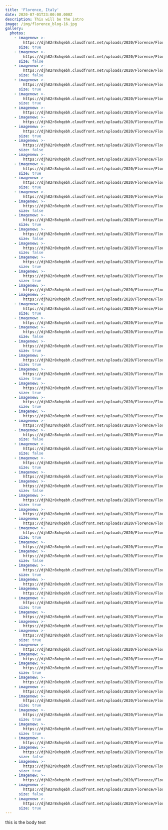 ```yaml
---
title: 'Florence, Italy'
date: 2020-07-01T23:00:00.000Z
description: This will be the intro
image: /img/florence_blog-16.jpg
gallery:
  photos:
    - imagenew: >-
        https://djh82r8xhqebh.cloudfront.net/uploads/2020/Florence/Florence_Blog-1.jpg
      size: true
    - imagenew: >-
        https://djh82r8xhqebh.cloudfront.net/uploads/2020/Florence/Florence_Blog-2.jpg
      size: false
    - imagenew: >-
        https://djh82r8xhqebh.cloudfront.net/uploads/2020/Florence/Florence_Blog-13.jpg
      size: false
    - imagenew: >-
        https://djh82r8xhqebh.cloudfront.net/uploads/2020/Florence/Florence_Blog-4.jpg
      size: true
    - imagenew: >-
        https://djh82r8xhqebh.cloudfront.net/uploads/2020/Florence/Florence_Blog-3.jpg
      size: true
    - imagenew: >-
        https://djh82r8xhqebh.cloudfront.net/uploads/2020/Florence/Florence_Blog-5.jpg
    - imagenew: >-
        https://djh82r8xhqebh.cloudfront.net/uploads/2020/Florence/Florence_Blog-7.jpg
    - imagenew: >-
        https://djh82r8xhqebh.cloudfront.net/uploads/2020/Florence/Florence_Blog-6.jpg
      size: true
    - imagenew: >-
        https://djh82r8xhqebh.cloudfront.net/uploads/2020/Florence/Florence_Blog-10.jpg
      size: false
    - imagenew: >-
        https://djh82r8xhqebh.cloudfront.net/uploads/2020/Florence/Florence_Blog-8.jpg
    - imagenew: >-
        https://djh82r8xhqebh.cloudfront.net/uploads/2020/Florence/Florence_Blog-9.jpg
      size: true
    - imagenew: >-
        https://djh82r8xhqebh.cloudfront.net/uploads/2020/Florence/Florence_Blog-16.jpg
      size: true
    - imagenew: >-
        https://djh82r8xhqebh.cloudfront.net/uploads/2020/Florence/Florence_Blog-12.jpg
    - imagenew: >-
        https://djh82r8xhqebh.cloudfront.net/uploads/2020/Florence/Florence_Blog-17.jpg
      size: false
    - imagenew: >-
        https://djh82r8xhqebh.cloudfront.net/uploads/2020/Florence/Florence_Blog-11.jpg
      size: true
    - imagenew: >-
        https://djh82r8xhqebh.cloudfront.net/uploads/2020/Florence/Florence_Blog-15.jpg
      size: false
    - imagenew: >-
        https://djh82r8xhqebh.cloudfront.net/uploads/2020/Florence/Florence_Blog-14.jpg
      size: false
    - imagenew: >-
        https://djh82r8xhqebh.cloudfront.net/uploads/2020/Florence/Florence_Blog-18.jpg
      size: true
    - imagenew: >-
        https://djh82r8xhqebh.cloudfront.net/uploads/2020/Florence/Florence_Blog-19.jpg
      size: true
    - imagenew: >-
        https://djh82r8xhqebh.cloudfront.net/uploads/2020/Florence/Florence_Blog-24.jpg
    - imagenew: >-
        https://djh82r8xhqebh.cloudfront.net/uploads/2020/Florence/Florence_Blog-22.jpg
    - imagenew: >-
        https://djh82r8xhqebh.cloudfront.net/uploads/2020/Florence/Florence_Blog-23.jpg
      size: true
    - imagenew: >-
        https://djh82r8xhqebh.cloudfront.net/uploads/2020/Florence/Florence_Blog-20.jpg
    - imagenew: >-
        https://djh82r8xhqebh.cloudfront.net/uploads/2020/Florence/Florence_Blog-21.jpg
      size: false
    - imagenew: >-
        https://djh82r8xhqebh.cloudfront.net/uploads/2020/Florence/Florence_Blog-25.jpg
      size: true
    - imagenew: >-
        https://djh82r8xhqebh.cloudfront.net/uploads/2020/Florence/Florence_Blog-29.jpg
      size: true
    - imagenew: >-
        https://djh82r8xhqebh.cloudfront.net/uploads/2020/Florence/Florence_Blog-27.jpg
      size: true
    - imagenew: >-
        https://djh82r8xhqebh.cloudfront.net/uploads/2020/Florence/Florence_Blog-28.jpg
      size: true
    - imagenew: >-
        https://djh82r8xhqebh.cloudfront.net/uploads/2020/Florence/Florence_Blog-35.jpg
      size: true
    - imagenew: >-
        https://djh82r8xhqebh.cloudfront.net/uploads/2020/Florence/Florence_Blog-36.jpg
    - imagenew: >-
        https://djh82r8xhqebh.cloudfront.net/uploads/2020/Florence/Florence_Blog-37.jpg
    - imagenew: >-
        https://djh82r8xhqebh.cloudfront.net/uploads/2020/Florence/Florence_Blog-33.jpg
      size: false
    - imagenew: >-
        https://djh82r8xhqebh.cloudfront.net/uploads/2020/Florence/Florence_Blog-34.jpg
      size: false
    - imagenew: >-
        https://djh82r8xhqebh.cloudfront.net/uploads/2020/Florence/Florence_Blog-30.jpg
      size: true
    - imagenew: >-
        https://djh82r8xhqebh.cloudfront.net/uploads/2020/Florence/Florence_Blog-32.jpg
    - imagenew: >-
        https://djh82r8xhqebh.cloudfront.net/uploads/2020/Florence/Florence_Blog-31.jpg
      size: false
    - imagenew: >-
        https://djh82r8xhqebh.cloudfront.net/uploads/2020/Florence/Florence_Blog-26.jpg
      size: true
    - imagenew: >-
        https://djh82r8xhqebh.cloudfront.net/uploads/2020/Florence/Florence_Blog-38.jpg
    - imagenew: >-
        https://djh82r8xhqebh.cloudfront.net/uploads/2020/Florence/Florence_Blog-39.jpg
    - imagenew: >-
        https://djh82r8xhqebh.cloudfront.net/uploads/2020/Florence/Florence_Blog-41.jpg
      size: true
    - imagenew: >-
        https://djh82r8xhqebh.cloudfront.net/uploads/2020/Florence/Florence_Blog-40.jpg
    - imagenew: >-
        https://djh82r8xhqebh.cloudfront.net/uploads/2020/Florence/Florence_Blog-43.jpg
      size: false
    - imagenew: >-
        https://djh82r8xhqebh.cloudfront.net/uploads/2020/Florence/Florence_Blog-42.jpg
      size: true
    - imagenew: >-
        https://djh82r8xhqebh.cloudfront.net/uploads/2020/Florence/Florence_Blog-44.jpg
    - imagenew: >-
        https://djh82r8xhqebh.cloudfront.net/uploads/2020/Florence/Florence_Blog-45.jpg
    - imagenew: >-
        https://djh82r8xhqebh.cloudfront.net/uploads/2020/Florence/Florence_Blog-47.jpg
      size: true
    - imagenew: >-
        https://djh82r8xhqebh.cloudfront.net/uploads/2020/Florence/Florence_Blog-48.jpg
    - imagenew: >-
        https://djh82r8xhqebh.cloudfront.net/uploads/2020/Florence/Florence_Blog-49.jpg
    - imagenew: >-
        https://djh82r8xhqebh.cloudfront.net/uploads/2020/Florence/Florence_Blog-51.jpg
      size: true
    - imagenew: >-
        https://djh82r8xhqebh.cloudfront.net/uploads/2020/Florence/Florence_Blog-60.jpg
    - imagenew: >-
        https://djh82r8xhqebh.cloudfront.net/uploads/2020/Florence/Florence_Blog-55.jpg
    - imagenew: >-
        https://djh82r8xhqebh.cloudfront.net/uploads/2020/Florence/Florence_Blog-50.jpg
      size: true
    - imagenew: >-
        https://djh82r8xhqebh.cloudfront.net/uploads/2020/Florence/Florence_Blog-54.jpg
    - imagenew: >-
        https://djh82r8xhqebh.cloudfront.net/uploads/2020/Florence/Florence_Blog-53.jpg
    - imagenew: >-
        https://djh82r8xhqebh.cloudfront.net/uploads/2020/Florence/Florence_Blog-64.jpg
      size: true
    - imagenew: >-
        https://djh82r8xhqebh.cloudfront.net/uploads/2020/Florence/Florence_Blog-62.jpg
      size: true
    - imagenew: >-
        https://djh82r8xhqebh.cloudfront.net/uploads/2020/Florence/Florence_Blog-52.jpg
      size: true
    - imagenew: >-
        https://djh82r8xhqebh.cloudfront.net/uploads/2020/Florence/Florence_Blog-56.jpg
    - imagenew: >-
        https://djh82r8xhqebh.cloudfront.net/uploads/2020/Florence/Florence_Blog-58.jpg
      size: false
    - imagenew: >-
        https://djh82r8xhqebh.cloudfront.net/uploads/2020/Florence/Florence_Blog-57.jpg
      size: true
    - imagenew: >-
        https://djh82r8xhqebh.cloudfront.net/uploads/2020/Florence/Florence_Blog-59.jpg
    - imagenew: >-
        https://djh82r8xhqebh.cloudfront.net/uploads/2020/Florence/Florence_Blog-63.jpg
      size: false
    - imagenew: >-
        https://djh82r8xhqebh.cloudfront.net/uploads/2020/Florence/Florence_Blog-61.jpg
      size: true
---
```

this is the body text
